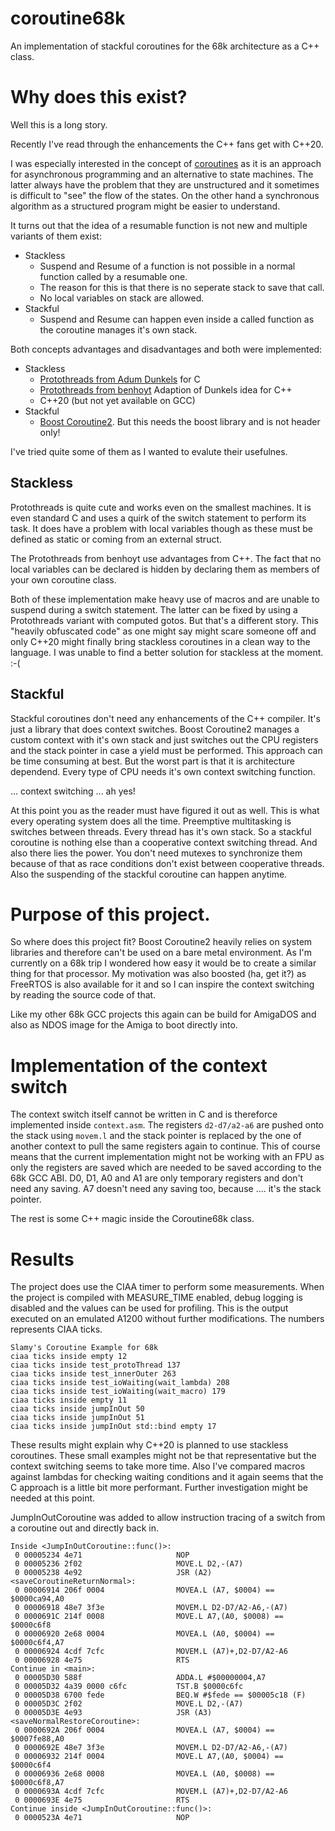 # coroutine68k
An implementation of stackful coroutines for the 68k architecture as a C++ class.

# Why does this exist?
Well this is a long story.

Recently I've read through the enhancements the C++ fans get with C++20.

I was especially interested in the concept of [coroutines](https://en.cppreference.com/w/cpp/language/coroutines) as it is an approach for asynchronous programming and an alternative to state machines.
The latter always have the problem that they are unstructured and it sometimes is difficult to "see" the flow of the states.
On the other hand a synchronous algorithm as a structured program might be easier to understand.

It turns out that the idea of a resumable function is not new and multiple variants of them exist:

* Stackless
    * Suspend and Resume of a function is not possible in a normal function called by a resumable one.
    * The reason for this is that there is no seperate stack to save that call.
    * No local variables on stack are allowed.
* Stackful
    * Suspend and Resume can happen even inside a called function as the coroutine manages it's own stack.

Both concepts advantages and disadvantages and both were implemented:

* Stackless
    * [Protothreads from Adum Dunkels](http://dunkels.com/adam/pt/) for C
    * [Protothreads from benhoyt](https://github.com/benhoyt/protothreads-cpp) Adaption of Dunkels idea for C++
    * C++20 (but not yet available on GCC)
* Stackful
    * [Boost Coroutine2](https://www.boost.org/doc/libs/1_71_0/libs/coroutine2/doc/html/index.html). But this needs the boost library and is not header only!

I've tried quite some of them as I wanted to evalute their usefulnes.

## Stackless

Protothreads is quite cute and works even on the smallest machines. It is even standard C and uses a quirk of the switch statement to perform its task. It does have a problem with local variables though as these must be defined as static or coming from an external struct.

The Protothreads from benhoyt use advantages from C++. The fact that no local variables can be declared is hidden by declaring them as members of your own coroutine class.

Both of these implementation make heavy use of macros and are unable to suspend during a switch statement.
The latter can be fixed by using a Protothreads variant with computed gotos. But that's a different story.
This "heavily obfuscated code" as one might say might scare someone off and only C++20 might finally bring stackless coroutines in a clean way to the language.
I was unable to find a better solution for stackless at the moment. :-(


## Stackful

Stackful coroutines don't need any enhancements of the C++ compiler. It's just a library that does context switches.
Boost Coroutine2 manages a custom context with it's own stack and just switches out the CPU registers and the stack pointer in case a yield must be performed.
This approach can be time consuming at best. But the worst part is that it is architecture dependend. Every type of CPU needs it's own context switching function.

... context switching ... ah yes!

At this point you as the reader must have figured it out as well. This is what every operating system does all the time.
Preemptive multitasking is switches between threads. Every thread has it's own stack.
So a stackful coroutine is nothing else than a cooperative context switching thread. And also there lies the power. You don't need mutexes to synchronize them because of that as race conditions don't exist between cooperative threads.
Also the suspending of the stackful coroutine can happen anytime.

# Purpose of this project.

So where does this project fit?
Boost Coroutine2 heavily relies on system libraries and therefore can't be used on a bare metal environment.
As I'm currently on a 68k trip I wondered how easy it would be to create a similar thing for that processor.
My motivation was also boosted (ha, get it?) as FreeRTOS is also available for it and so I can inspire the context switching by reading the source code of that.

Like my other 68k GCC projects this again can be build for AmigaDOS and also as NDOS image for the Amiga to boot directly into.

# Implementation of the context switch

The context switch itself cannot be written in C and is thereforce implemented inside `context.asm`. The registers `d2-d7/a2-a6` are pushed onto the stack using `movem.l` and the stack pointer is replaced by the one of another context to pull the same registers again to continue.
This of course means that the current implementation might not be working with an FPU as only the registers are saved which are needed to be saved according to the 68k GCC ABI. D0, D1, A0 and A1 are only temporary registers and don't need any saving. A7 doesn't need any saving too, because .... it's the stack pointer.

The rest is some C++ magic inside the Coroutine68k class.

# Results

The project does use the CIAA timer to perform some measurements.
When the project is compiled with MEASURE_TIME enabled, debug logging is disabled and the values can be used for profiling.
This is the output executed on an emulated A1200 without further modifications. The numbers represents CIAA ticks.

	Slamy's Coroutine Example for 68k
	ciaa ticks inside empty 12
	ciaa ticks inside test_protoThread 137
	ciaa ticks inside test_innerOuter 263
	ciaa ticks inside test_ioWaiting(wait_lambda) 208
	ciaa ticks inside test_ioWaiting(wait_macro) 179
	ciaa ticks inside empty 11
	ciaa ticks inside jumpInOut 50
	ciaa ticks inside jumpInOut 51
	ciaa ticks inside jumpInOut std::bind empty 17


These results might explain why C++20 is planned to use stackless coroutines.
These small examples might not be that representative but the context switching seems to take more time.
Also I've compared macros against lambdas for checking waiting conditions and it again seems that the C approach is a little bit more performant.
Further investigation might be needed at this point.

JumpInOutCoroutine was added to allow instruction tracing of a switch from a coroutine out and directly back in.

	Inside <JumpInOutCoroutine::func()>:
	 0 00005234 4e71                     NOP 
	 0 00005236 2f02                     MOVE.L D2,-(A7)
	 0 00005238 4e92                     JSR (A2)
	<saveCoroutineReturnNormal>:
	 0 00006914 206f 0004                MOVEA.L (A7, $0004) == $0000ca94,A0
	 0 00006918 48e7 3f3e                MOVEM.L D2-D7/A2-A6,-(A7)
	 0 0000691C 214f 0008                MOVE.L A7,(A0, $0008) == $0000c6f8
	 0 00006920 2e68 0004                MOVEA.L (A0, $0004) == $0000c6f4,A7
	 0 00006924 4cdf 7cfc                MOVEM.L (A7)+,D2-D7/A2-A6
	 0 00006928 4e75                     RTS
	Continue in <main>:
	 0 00005D30 588f                     ADDA.L #$00000004,A7
	 0 00005D32 4a39 0000 c6fc           TST.B $0000c6fc
	 0 00005D38 6700 fede                BEQ.W #$fede == $00005c18 (F)
	 0 00005D3C 2f02                     MOVE.L D2,-(A7)
	 0 00005D3E 4e93                     JSR (A3)
	<saveNormalRestoreCoroutine>:
	 0 0000692A 206f 0004                MOVEA.L (A7, $0004) == $0007fe88,A0
	 0 0000692E 48e7 3f3e                MOVEM.L D2-D7/A2-A6,-(A7)
	 0 00006932 214f 0004                MOVE.L A7,(A0, $0004) == $0000c6f4
	 0 00006936 2e68 0008                MOVEA.L (A0, $0008) == $0000c6f8,A7
	 0 0000693A 4cdf 7cfc                MOVEM.L (A7)+,D2-D7/A2-A6
	 0 0000693E 4e75                     RTS
	Continue inside <JumpInOutCoroutine::func()>:
	 0 0000523A 4e71                     NOP 
 